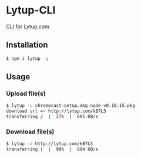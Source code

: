 # Lytup-CLI #
CLI for Lytup.com

## Installation
```sh
$ npm i lytup -g
```

## Usage

### Upload file(s)
```sh
$ lytup -u chromecast-setup.dmg node-v0.10.15.pkg
download url => http://lytup.com/kB7L5
transferring /  |  27%  |  695 KB/s
```


### Download file(s)
```sh
$ lytup -d http://lytup.com/kB7L5
transferring |  |  98%  |  694 KB/s
```
